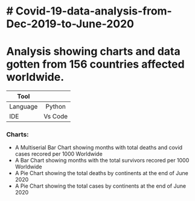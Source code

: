 # # Covid-19-data-analysis-from-Dec-2019-to-June-2020

# Analysis showing charts and data gotten from 156 countries affected worldwide.

| Tool  |                |
| ------------- |:-------------:|
| Language     | Python      |
| IDE      | Vs Code     |

### Charts:  
* A Multiserial Bar Chart showing months with total deaths and covid cases recored per 1000 Worldwide
* A Bar Chart showing months with the total survivors recored per 1000 Worldwide
* A Pie Chart showing the total deaths by continents at the end of June 2020
* A Pie Chart showing the total cases by continents at the end of June 2020 
